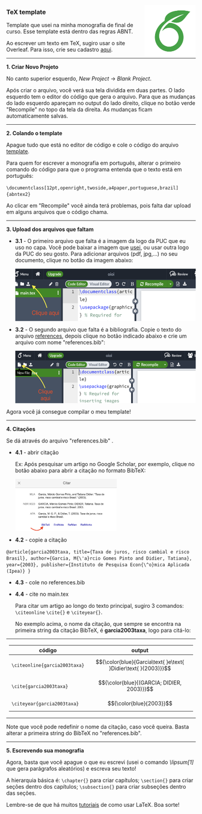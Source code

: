 <a href='https://github.com/titogbruni/template_thesis'><img src='https://github.com/titogbruni/template_thesis/blob/main/images_README/logo_README.png' align="right" height="139" /></a>

### **TeX template**

Template que usei na minha monografia de final de curso. Esse template está dentro das regras ABNT. 

Ao escrever um texto em TeX, sugiro usar o site Overleaf. Para isso, crie seu cadastro [aqui](https://www.overleaf.com/login).

---------------------------------------------------

**1. Criar Novo Projeto**

No canto superior esquerdo, *New Project* $\rightarrow$ *Blank Project*.  

Após criar o arquivo, você verá sua tela dividida em duas partes. O lado esquerdo tem o editor do código que gera o arquivo. Para que as mudanças do lado esquerdo apareçam no output do lado direito, clique no botão verde "Recompile" no topo da tela da direita. As mudanças ficam automaticamente salvas. 

----------------------------------------------------

**2. Colando o template**

Apague tudo que está no editor de código e cole o código do arquivo [template](https://github.com/titogbruni/template_thesis/blob/main/template.tex).

Para quem for escrever a monografia em português, alterar o primeiro comando do código para que o programa entenda que o texto está em português:

`\documentclass[12pt,openright,twoside,a4paper,portuguese,brazil]{abntex2}`

Ao clicar em "Recompile" você ainda terá problemas, pois falta dar upload em alguns arquivos que o código chama. 

---------------------------------------------------

**3. Upload dos arquivos que faltam**

 - **3.1** - O primeiro arquivo que falta é a imagem da logo da PUC que eu uso no capa. Você pode baixar a imagem que [usei](https://github.com/titogbruni/template_thesis/blob/main/logo_puc.png), ou usar outra logo da PUC do seu gosto. Para adicionar arquivos (pdf, jpg,...) no seu documento, clique no botão da imagem abaixo:

   <a href='https://github.com/titogbruni/template_thesis'><img src='https://github.com/titogbruni/template_thesis/blob/main/images_README/upload_logo.png' align="top" height="139" /></a>


- **3.2** - O segundo arquivo que falta é a bibliografia. Copie o texto do arquivo    [references](https://github.com/titogbruni/template_thesis/blob/main/references.tex), depois clique no botão indicado abaixo e crie um arquivo com nome "references.bib":

   <a href='https://github.com/titogbruni/template_thesis'><img src='https://github.com/titogbruni/template_thesis/blob/main/images_README/reference_img.png' align="top" height="139" /></a>

Agora você já consegue compilar o meu template!

----------------------------------------

**4. Citações**

Se dá através do arquivo "references.bib" .

 - **4.1** - abrir citação

   Ex: Após pesquisar um artigo no Google Scholar, por exemplo, clique no botão abaixo para abrir a citação no formato BibTeX:

   <a href='https://github.com/titogbruni/template_thesis'><img      src='https://github.com/titogbruni/template_thesis/blob/main/images_README/citation.png' align="top" height="139" /></a>


 - **4.2** - copie a citação

`@article{garcia2003taxa,
  title={Taxa de juros, risco cambial e risco Brasil},
  author={Garcia, M{\'a}rcio Gomes Pinto and Didier, Tatiana},
  year={2003},
  publisher={Instituto de Pesquisa Econ{\^o}mica Aplicada (Ipea)}
}`

 - **4.3** - cole no references.bib

 - **4.4** - cite no main.tex

   Para citar um artigo ao longo do texto principal, sugiro 3 comandos: `\citeonline` `\cite{}` e `\citeyear{}`. 

   No exemplo acima, o nome da citação, que sempre se encontra na primeira string da citação BibTeX, é **garcia2003taxa**, logo para citá-lo:
   
<table>
<tr>
<td>

|             código              |                             output                             |
|---------------------------------|----------------------------------------------------------------|
| `\citeonline{garcia2003taxa}`   | $${\color{blue}{Garcia\text{ }e\text{ }Didier\text{ }(2003)}}$$|
| `\cite{garcia2003taxa}`         | $${\color{blue}{(GARCIA; DIDIER, 2003)}}$$                     |
| `\citeyear{garcia2003taxa}`     | $${\color{blue}{2003}}$$                                       |


</td>
</tr>
</table>

   Note que você pode redefinir o nome da citação, caso você queira. Basta alterar a  primeira string do BibTeX no "references.bib".


----------------------------------------

**5. Escrevendo sua monografia**

Agora, basta que você apague o que eu escrevi (usei o comando *\lipsum[1]* que gera parágrafos aleatórios) e escreva seu texto! 

A hierarquia básica é: `\chapter{}` para criar capítulos; `\section{}` para criar seções dentro dos capítulos; `\subsection{}` para criar subseções dentro das seções. 

Lembre-se de que há muitos [tutoriais](https://www.overleaf.com/learn/latex/Learn_LaTeX_in_30_minutes) de como usar LaTeX. Boa sorte!





